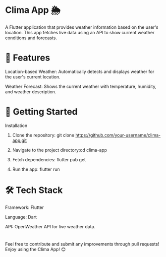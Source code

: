 # Clima App 🌦️
A Flutter application that provides weather information based on the user's location. This app fetches live data using an API to show current weather conditions and forecasts.

# 📱 Features
Location-based Weather: Automatically detects and displays weather for the user's current location.

Weather Forecast: Shows the current weather with temperature, humidity, and weather description.

# 🚀 Getting Started
Installation
1. Clone the repository: git clone https://github.com/your-username/clima-app.git

2. Navigate to the project directory:cd clima-app

3. Fetch dependencies: flutter pub get

4. Run the app: flutter run

# 🛠️ Tech Stack
Framework: Flutter

Language: Dart

API: OpenWeather API for live weather data.

#
Feel free to contribute and submit any improvements through pull requests! Enjoy using the Clima App! 😊
